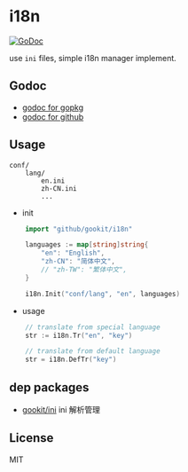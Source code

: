 # i18n

[![GoDoc](https://godoc.org/github.com/gookit/i18n?status.svg)](https://godoc.org/github.com/gookit/i18n)

use `ini` files, simple i18n manager implement.

## Godoc

- [godoc for gopkg](https://godoc.org/gopkg.in/gookit/i18n.v1)
- [godoc for github](https://godoc.org/github.com/gookit/i18n)

## Usage

```text
conf/
    lang/
        en.ini
        zh-CN.ini
        ...
```

- init

```go
    import "github/gookit/i18n"

    languages := map[string]string{
        "en": "English",
        "zh-CN": "简体中文",
        // "zh-TW": "繁体中文",
    }

    i18n.Init("conf/lang", "en", languages)
```

- usage

```go
    // translate from special language
    str := i18n.Tr("en", "key")

    // translate from default language
    str = i18n.DefTr("key")
```

## dep packages

- [gookit/ini](https://github.com/gookit/ini) ini 解析管理

## License

MIT
